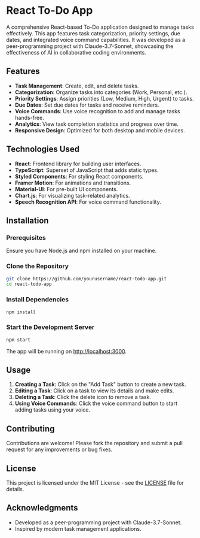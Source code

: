 # React To-Do App

A comprehensive React-based To-Do application designed to manage tasks effectively. This app features task categorization, priority settings, due dates, and integrated voice command capabilities. It was developed as a peer-programming project with Claude-3.7-Sonnet, showcasing the effectiveness of AI in collaborative coding environments.

## Features

- **Task Management**: Create, edit, and delete tasks.
- **Categorization**: Organize tasks into categories (Work, Personal, etc.).
- **Priority Settings**: Assign priorities (Low, Medium, High, Urgent) to tasks.
- **Due Dates**: Set due dates for tasks and receive reminders.
- **Voice Commands**: Use voice recognition to add and manage tasks hands-free.
- **Analytics**: View task completion statistics and progress over time.
- **Responsive Design**: Optimized for both desktop and mobile devices.

## Technologies Used

- **React**: Frontend library for building user interfaces.
- **TypeScript**: Superset of JavaScript that adds static types.
- **Styled Components**: For styling React components.
- **Framer Motion**: For animations and transitions.
- **Material-UI**: For pre-built UI components.
- **Chart.js**: For visualizing task-related analytics.
- **Speech Recognition API**: For voice command functionality.

## Installation

### Prerequisites

Ensure you have Node.js and npm installed on your machine.

### Clone the Repository

```bash
git clone https://github.com/yourusername/react-todo-app.git
cd react-todo-app
```

### Install Dependencies

```bash
npm install
```

### Start the Development Server

```bash
npm start
```

The app will be running on [http://localhost:3000](http://localhost:3000).

## Usage

1. **Creating a Task**: Click on the "Add Task" button to create a new task.
2. **Editing a Task**: Click on a task to view its details and make edits.
3. **Deleting a Task**: Click the delete icon to remove a task.
4. **Using Voice Commands**: Click the voice command button to start adding tasks using your voice.

## Contributing

Contributions are welcome! Please fork the repository and submit a pull request for any improvements or bug fixes.

## License

This project is licensed under the MIT License - see the [LICENSE](LICENSE) file for details.

## Acknowledgments

- Developed as a peer-programming project with Claude-3.7-Sonnet.
- Inspired by modern task management applications.
